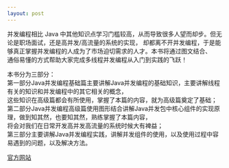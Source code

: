 ```yaml
---
layout: post
---  
```


并发编程相比 Java 中其他知识点学习门槛较高，从而导致很多人望而却步。但无论是职场面试，还是高并发/高流量的系统的实现， 
却都离不开并发编程，于是能够真正掌握并发编程的人成为了市场迫切需求的人才。本书将通过图文结合、  
通俗易懂的方式帮助大家完成多线程并发编程从入门到实践的飞跃！ 

本书分为三部分：  
    第一部分Java并发编程基础篇主要讲解Java并发编程的基础知识，主要讲解线程有关的知识和并发编程中的其它相关的概念，  
           这些知识在高级篇都会有所使用，掌握了本篇的内容，就为高级篇奠定了基础；  
    第二部分Java并发编程高级篇使用图形结合讲解Java并发包中核心组件的实现原理，做到知其然，也要知其然，熟练掌握了本篇内容，  
           将会对我们在日常开发高并发高流量的系统时候大有裨益；  
    第三部分主要讲解Java并发编程实践，讲解并发组件的使用，以及使用过程中容易遇到的问题，以及解决方法。 
 
[官方网站](https://ifeve.com/)
 
  
  
  